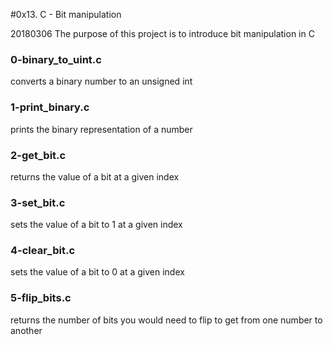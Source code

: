 #0x13. C - Bit manipulation

20180306
The purpose of this project is to introduce bit manipulation in C

### 0-binary_to_uint.c
converts a binary number to an unsigned int

### 1-print_binary.c
prints the binary representation of a number

### 2-get_bit.c
returns the value of a bit at a given index

### 3-set_bit.c
sets the value of a bit to 1 at a given index

### 4-clear_bit.c
sets the value of a bit to 0 at a given index

### 5-flip_bits.c
returns the number of bits you would need to flip to get from one number to another
